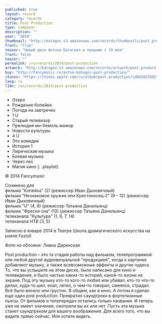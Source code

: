 ```yaml
---
published: true
layout: record
category: records
title: Post Production
type: composer
description: ""
year: "2014"
thumbnail: "http://batagov.s3.amazonaws.com/records/thumbnails/post_production_thumb.jpg"
front: "true"
teaser: "Новый диск Антона Батагова в продаже с 19 мая"
front: false
teaser: ""
permalink: /ru/records/2014/post-production
artwork: "http://batagov.s3.amazonaws.com/records/artwork/post_production.jpg"
buy: "http://fancymusic.ru/anton-batagov-post-production/"
itunes: "https://itunes.apple.com/ru/album/post-production/id845023502"
lang: ru
l10n: /en/records/2014/post-production
---
```


- Озеро
- Рождение Копейки 
- Погода на завтречко 
- 1 U
- Старый телевизор
- Прелюдия ми-бемоль мажор
- Новости культуры
- 4 U
- Это комедия 
- История 1 
- Лирическая музыка 
- Боевая музыка 
- Через лес 
- Магия кино
{: .playlist}

© 2014 Fancymusic

Сочинено для  
фильма "Копейка" (2) (режиссер Иван Дыховичный)  
фильма "Незнакомое оружие или Крестоносец-2" (9 – 12) (режиссер Иван Дыховичный)   
фильма "U" (4, 8) (режиссер Татьяна Данильянц)  
фильма "Фрески сна" (13) (режиссер Татьяна Данильянц)  
телеканала "Культура" (1, 6, 7, 14)  
телеканала НТВ (3, 5)  
  
Записно в январе 2014 в Театре Школа драматического искусства на рояле Fazioli  
  
Фото на обложке: Лиана Даренская  

Post production – это та стадия работы над фильмом, телепрограммой или любой другой аудиовизуальной "продукцией", когда к картинке добавляют музыку, а также всевозможные эффекты и другие чудеса. То, что вы услышите на этом диске, было написано для кино и телевидения, и было частью каких-то историй, какой-то жизни на экране. Под эту музыку кто-то кого-то любил или убивал, кто-то что-то делал, куда-то шел, ехал, летел, о чем-то говорил, смеялся, страдал. Всё было весело или грустно. В общем, как в кино. А потом я сделал еще один post production. Превратил саундтреки в фортепианные пьесы. От фильмов и телепередач остались только названия. И теперь уже не имеет значения, смотрели вы их или нет. Пусть эта музыка станет саундтреком для вашего воображения. Для всего того, что вы видите прямо сейчас. Или хотите видеть.